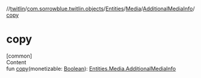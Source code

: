 //[twitlin](../../../../index.md)/[com.sorrowblue.twitlin.objects](../../../index.md)/[Entities](../../index.md)/[Media](../index.md)/[AdditionalMediaInfo](index.md)/[copy](copy.md)



# copy  
[common]  
Content  
fun [copy](copy.md)(monetizable: [Boolean](https://kotlinlang.org/api/latest/jvm/stdlib/kotlin/-boolean/index.html)): [Entities.Media.AdditionalMediaInfo](index.md)  



